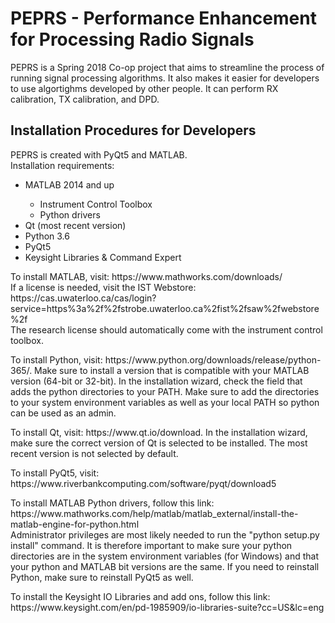 <h1> PEPRS - Performance Enhancement for Processing Radio Signals </h1>
<p> PEPRS is a Spring 2018 Co-op project that aims to streamline the process of running signal processing algorithms. It also makes it easier for developers to use algortighms developed by other people. It can perform RX calibration, TX calibration, and DPD. </p> 

<h2>Installation Procedures for Developers</h2>
<p>PEPRS is created with PyQt5 and MATLAB. <br> Installation requirements: </p>
<ul>
<li>MATLAB 2014 and up</li>
    <ul>
    <li>Instrument Control Toolbox</li>
    <li>Python drivers</li>
    </ul>
<li>Qt (most recent version)</li>
<li>Python 3.6</li>
<li>PyQt5</li>
<li>Keysight Libraries & Command Expert</li>
</ul>

<p> To install MATLAB, visit: https://www.mathworks.com/downloads/ <br> If a license is needed, visit the IST Webstore: https://cas.uwaterloo.ca/cas/login?service=https%3a%2f%2fstrobe.uwaterloo.ca%2fist%2fsaw%2fwebstore%2f <br> The research license should automatically come with the instrument control toolbox.</p>
<p> To install Python, visit: https://www.python.org/downloads/release/python-365/. Make sure to install a version that is compatible with your MATLAB version (64-bit or 32-bit). In the installation wizard, check the field that adds the python directories to your PATH. Make sure to add the directories to your system environment variables as well as your local PATH so python can be used as an admin.</p> 
<p> To install Qt, visit: https://www.qt.io/download. In the installation wizard, make sure the correct version of Qt is selected to be installed. The most recent version is not selected by default.</p>
<p> To install PyQt5, visit: https://www.riverbankcomputing.com/software/pyqt/download5 </p>
<p> To install MATLAB Python drivers, follow this link: https://www.mathworks.com/help/matlab/matlab_external/install-the-matlab-engine-for-python.html <br> Administrator privileges are most likely needed to run the "python setup.py install" command. It is therefore important to make sure your python directories are in the system environment variables (for Windows) and that your python and MATLAB bit versions are the same. If you need to reinstall Python, make sure to reinstall PyQt5 as well.</p>
<p> To install the Keysight IO Libraries and add ons, follow this link: https://www.keysight.com/en/pd-1985909/io-libraries-suite?cc=US&lc=eng </p>